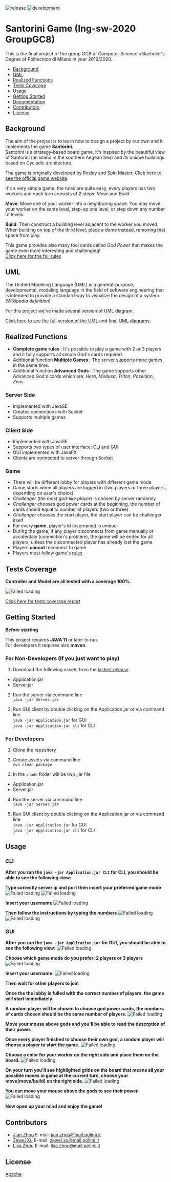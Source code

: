 ![release](https://github.com/zhou0998/ing-sw-2020-Zhou-Zhou-Xu/workflows/release/badge.svg) ![development](https://github.com/zhou0998/ing-sw-2020-Zhou-Zhou-Xu/workflows/development/badge.svg)

# Santorini Game (Ing-sw-2020 GroupGC8)

This is the final project of the group GC8 of Computer Science's Bachelor's Degree of Politecnico di Milano in year 2019/2020.

- [Background](#Background)
- [UML](#UML)
- [Realized Functions](#Realized-functions)
- [Tests Coverage](#Tests-Coverage)
- [Usage](#Usage)
- [Getting Started](#Getting-Started)
- [Documentation](https://zhou0998.github.io/ing-sw-2020-Zhou-Zhou-Xu/docs)
- [Contributors](#Contributors)
- [License](#License)

## Background

The aim of the project is to learn how to design a project by our own and it implements the game **Santorini**.  
Santorini is a strategy-based board game, it's inspired by the beautiful view of Santorini (an island in the southern Aegean Sea) and its unique buildings based on Cycladic architecture.

The game is originally developed by [Roxley](https://roxley.com/ "Roxley official website") and [Spin Master](http://www.spinmaster.com/ "Spin Master official website"), [Click here to see the official game website](https://roxley.com/products/santorini?currency=EUR).

It's a very simple game, the rules are quite easy, every players has two workers and each turn consists of 2 steps: _Move_ and _Build_.

**Move**: Move one of your worker into a neighboring space. You may move your worker on the same level, step-up one level, or step down any number of levels.

**Build**: Then construct a building level adjacent to the worker you moved. When building on top of the third level, place a dome instead, removing that space from play.

This game provides also many tool cards called _God Power_ that makes the game even more interesting and challenging!  
 [Click here for the full rules](/example/santoriniRules.md)

## UML

The Unified Modeling Language (UML) is a general-purpose, developmental, modeling language in the field of software engineering that is intended to provide a standard way to visualize the design of a system. (_Wikipedia definition_)

For this project we've made several version of UML diagram.

[Click here to see the full version of the UML](/UML) and [final UML diagrams](/deliverables/UML).

## Realized Functions

- **Complete game rules** : It's possible to play a game with 2 or 3 players and it fully supports all simple God's cards required.
- Additional function **Multiple Games** : The server supports more games in the same time.
- Additional function **Advanced Gods** : The game supports other Advanced God's cards which are: _Hera_, _Medusa_, _Triton_, _Poseidon_, _Zeus_.

### Server Side

- Implemented with JavaSE
- Creates connections with Socket
- Supports multiple games

### Client Side

- Implemented with JavaSE
- Supports two types of user interface: [CLI](#CLI) and [GUI](#GUI)
- GUI implemented with JavaFX
- Clients are connected to server through Socket

### Game

- There will be different lobby for players with different game mode
- Game starts when all players are logged in (two players or three players, depending on user's choice)
- _Challenger_ (_the most god-like player_) is chosen by server randomly
- _Challenger_ chooses god power cards at the beginning, the number of cards should equal to number of players (two or three)
- _Challenger_ chooses the start player, the start player can be challenger itself
- For every **game**, player's id (username) is unique
- During the game, if any player disconnects from game manually or accidentaly (connection's problem), the game will be ended for all players, unless the disconnected player has already lost the game
- Players **cannot** reconnect to game
- Players must follow game's [rules](/example/santoriniRules.md)

## Tests Coverage

**Controller and Model are all tested with a coverage 100%.**

![Failed loading][tests]

[tests]: /docs/test/TestCoverage.png "Tests Coverage"

[Click here for tests coverage report](https://zhou0998.github.io/ing-sw-2020-Zhou-Zhou-Xu/test)

## Getting Started

**Before starting**

This project requires **JAVA 11** or later to run.  
For developers it requires also **maven**.

### For Non-Developers (If you just want to play)

1. Download the following assets from the [lastest release](https://github.com/zhou0998/ing-sw-2020-Zhou-Zhou-Xu/releases)

- Application.jar
- Server.jar

2. Run the server via command line  
   `java -jar Server.jar`

3. Run GUI client by double clicking on the Application.jar or via command line  
   `java -jar Application.jar` for GUI  
   `java -jar Application.jar cli` for CLI

### For Developers

1. Clone the repository

2. Create assets via command line  
   `mvn clean package`

3. In the `shade` folder will be two .jar file

- Application.jar
- Server.jar

4. Run the server via command line  
   `java -jar Server.jar`

5. Run GUI client by double clicking on the Application.jar or via command line  
   `java -jar Application.jar` for GUI  
   `java -jar Application.jar cli` for CLI

## Usage

### CLI

**After you run the `java -jar Application.jar CLI` for CLI, you should be able to see the following view**:

**Type correctly server ip and port then insert your preferred game mode** ![Failed loading][cli1] ![Failed loading][cli2]

**Insert your username** ![Failed loading][cli3]

**Then follow the instructions by typing the numbers** ![Failed loading][cli4] ![Failed loading][cli5]

### GUI

**After you run the `java -jar Application.jar` for GUI, you should be able to see the following view:** ![Failed loading][gui1]

**Choose which game mode do you prefer: 2 players or 3 players** ![Failed loading][gui2]

**Insert your username:** ![Failed loading][gui3]

**Then wait for other players to join**

<!--- ![Failed loading][GUI4] --->

**Once the the lobby is fulled with the correct number of players, the game will start immediately.**

**A random player will be chosen to choose god power cards, the numbers of cards chosen should be the same number of players.** ![Failed loading][gui5]

**Move your mouse above gods and you'll be able to read the descrption of their power.**

<!--- ![Failed loading][GUI6] --->

**Once every player finished to choose their own god, a random player will choose a player to start the game.** ![Failed loading][gui7]

**Choose a color for your worker on the right side and place them on the board.** ![Failed loading][gui8]

**On your turn you'll see highlighted grids on the board that means all your possible moves in game at the current turn, choose your move(move/build) on the right side.** ![Failed loading][gui9]

**You can move your mouse above the gods to see their power.** ![Failed loading][gui10]

**Now open up your mind and enjoy the game!**

[cli1]: /example/CLI1.png "Initial page"
[cli2]: /example/CLI2.png "Choose mode"
[cli3]: /example/CLI3.png "Insert username"
[cli4]: /example/CLI4.png
[cli5]: /example/CLI5.png
[gui1]: /example/GUI1.png "Initial page"
[gui2]: /example/GUI2.png "Choose mode"
[gui3]: /example/GUI3.png "Insert username"

<!--- [GUI4]:/example/GUI4.png "Waiting for other players" --->

[gui5]: /example/GUI5.png "Choose gods"

<!--- [GUI6]:/example/GUI6.png "Read power" --->

[gui7]: /example/GUI7.png "Read power"
[gui8]: /example/GUI8.png "Board view"
[gui9]: /example/GUI9.png "Moves"
[gui10]: /example/GUI10.png "God Power"

## Contributors

- [Jian Zhou](https://github.com/zhou0998 "Jian's GitHub profile") E-mail: jian.zhou@mail.polimi.it
- [Zewei Xu](https://github.com/xuzewei28 "Zewei's GitHub profile") E-mail: zewei.xu@mail.polimi.it
- [Lisa Zhou](https://github.com/LilySana "Lisa's GitHub profile") E-mail: lisa.zhou@mail.polimi.it

## License

[Apache](/LICENSE)
